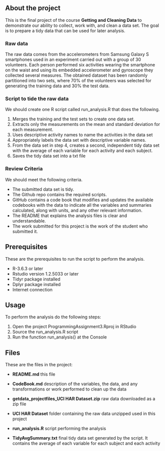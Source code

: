 About the project
-----------------

This is the final project of the course **Getting and Cleaning Data** to
demonstrate our ability to collect, work with, and clean a data set. The
goal is to prepare a tidy data that can be used for later analysis.

### Raw data

The raw data comes from the accelerometers from Samsung Galaxy S
smartphones used in an experiment carried out with a group of 30
volunteers. Each person performed six activities wearing the smartphone
on the waist and using its embedded accelerometer and gyroscope they
collected several measures. The obtained dataset has been randomly
partitioned into two sets, where 70% of the volunteers was selected for
generating the training data and 30% the test data.

### Script to tide the raw data

We should create one R script called run\_analysis.R that does the
following.

1.  Merges the training and the test sets to create one data set.
2.  Extracts only the measurements on the mean and standard deviation
    for each measurement.
3.  Uses descriptive activity names to name the activities in the data
    set
4.  Appropriately labels the data set with descriptive variable names.
5.  From the data set in step 4, creates a second, independent tidy data
    set with the average of each variable for each activity and each
    subject.
6.  Saves the tidy data set into a txt file

### Review Criteria

We should meet the following criteria.

-   The submitted data set is tidy.
-   The Github repo contains the required scripts.
-   GitHub contains a code book that modifies and updates the available
    codebooks with the data to indicate all the variables and summaries
    calculated, along with units, and any other relevant information.
-   The README that explains the analysis files is clear and
    understandable.
-   The work submitted for this project is the work of the student who
    submitted it.

Prerequisites
-------------

These are the prerequisites to run the script to perform the analysis.

-   R-3.6.3 or later
-   Rstudio version 1.2.5033 or later
-   Tidyr package installed
-   Dplyr package installed
-   Internet connection

Usage
-----

To perform the analysis do the following steps:

1.  Open the project ProgrammingAssignment3.Rproj in RStudio
2.  Source the run\_analysis.R script
3.  Run the function run\_analysis() at the Console

Files
-----

These are the files in the project:

-   **README.md** this file

-   **CodeBook.md** description of the variables, the data, and any
    transformations or work performed to clean up the data

-   **getdata\_projectfiles\_UCI HAR Dataset.zip** raw data downloaded
    as a zip file

-   **UCI HAR Dataset** folder containing the raw data unzipped used in
    this project

-   **run\_analysis.R** script performing the analysis

-   **TidyAvgSummary.txt** final tidy data set generated by the script.
    It contains the average of each variable for each subject and each
    activity
